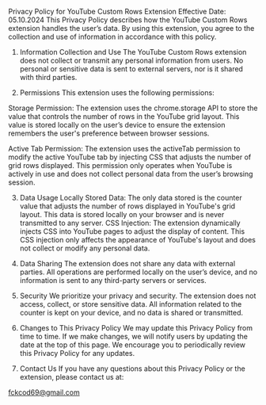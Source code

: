 Privacy Policy for YouTube Custom Rows Extension
Effective Date: 05.10.2024
This Privacy Policy describes how the YouTube Custom Rows extension handles the user’s data. By using this extension, you agree to the collection and use of information in accordance with this policy.

1. Information Collection and Use
The YouTube Custom Rows extension does not collect or transmit any personal information from users. No personal or sensitive data is sent to external servers, nor is it shared with third parties.

2. Permissions
This extension uses the following permissions:

Storage Permission: The extension uses the chrome.storage API to store the value that controls the number of rows in the YouTube grid layout. This value is stored locally on the user’s device to ensure the extension remembers the user's preference between browser sessions.

Active Tab Permission: The extension uses the activeTab permission to modify the active YouTube tab by injecting CSS that adjusts the number of grid rows displayed. This permission only operates when YouTube is actively in use and does not collect personal data from the user’s browsing session.

3. Data Usage
Locally Stored Data: The only data stored is the counter value that adjusts the number of rows displayed in YouTube's grid layout. This data is stored locally on your browser and is never transmitted to any server.
CSS Injection: The extension dynamically injects CSS into YouTube pages to adjust the display of content. This CSS injection only affects the appearance of YouTube's layout and does not collect or modify any personal data.
4. Data Sharing
The extension does not share any data with external parties. All operations are performed locally on the user’s device, and no information is sent to any third-party servers or services.

5. Security
We prioritize your privacy and security. The extension does not access, collect, or store sensitive data. All information related to the counter is kept on your device, and no data is shared or transmitted.

6. Changes to This Privacy Policy
We may update this Privacy Policy from time to time. If we make changes, we will notify users by updating the date at the top of this page. We encourage you to periodically review this Privacy Policy for any updates.

7. Contact Us
If you have any questions about this Privacy Policy or the extension, please contact us at:

fckcod69@gmail.com
